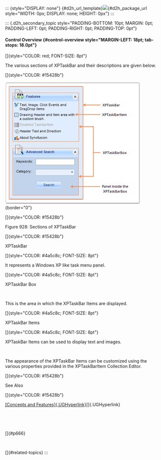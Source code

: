 ::: {style="DISPLAY: none"}
[](ms-xhelp:///?Id=d2h_url_template){#d2h_url_template}![](!package_url!){#d2h_package_url style="WIDTH: 0px; DISPLAY: none; HEIGHT: 0px"}
:::

::: {.d2h_secondary_topic style="PADDING-BOTTOM: 10pt; MARGIN: 0pt; PADDING-LEFT: 0pt; PADDING-RIGHT: 0pt; PADDING-TOP: 0pt"}
#### Control Overview {#control-overview style="MARGIN-LEFT: 18pt; tab-stops: 18.0pt"}

[]{style="COLOR: red; FONT-SIZE: 8pt"} 

The various sections of XPTaskBar and their descriptions are given below.

[]{style="COLOR: #15428b"} 

![](ImagesExt/image76_913.jpg){border="0"}

[]{style="COLOR: #15428b"} 

Figure 928: Sections of XPTaskBar

[]{style="COLOR: #15428b"} 

XPTaskBar

[]{style="COLOR: #4a5c8c; FONT-SIZE: 8pt"} 

It represents a Windows XP like task menu panel.

[]{style="COLOR: #4a5c8c; FONT-SIZE: 8pt"} 

XPTaskBar Box

 

This is the area in which the XPTaskBar Items are displayed.

[]{style="COLOR: #4a5c8c; FONT-SIZE: 8pt"} 

XPTaskBar Items

[]{style="COLOR: #4a5c8c; FONT-SIZE: 8pt"} 

XPTaskBar Items can be used to display text and images.

 

The appearance of the XPTaskBar Items can be customized using the various properties provided in the XPTaskBarItem Collection Editor.

[]{style="COLOR: #15428b"} 

See Also

[]{style="COLOR: #15428b"} 

[[Concepts and Features]{.UGHyperlink}](../../../../../../../../Documents%20and%20Settings/sylviap/Desktop/Tools%20-%20Part%202.docx#_Concepts_and_Features_3)[]{.UGHyperlink}

 

 

[]{#p666} 

 

[]{#related-topics}
:::
